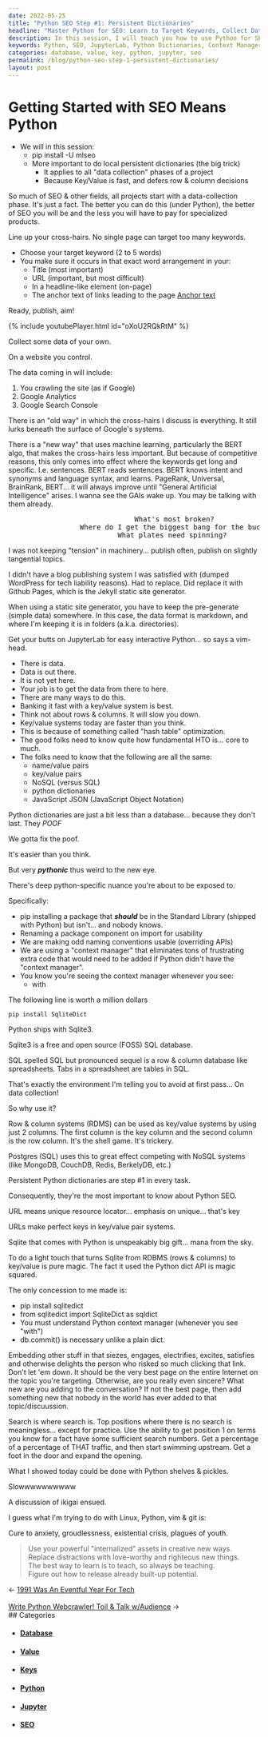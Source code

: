 ```yaml
---
date: 2022-05-25
title: "Python SEO Step #1: Persistent Dictionaries"
headline: "Master Python for SEO: Learn to Target Keywords, Collect Data, and Use Machine Learning Algorithms"
description: In this session, I will teach you how to use Python for SEO, including how to target keywords, collect data, and use machine learning algorithms. We will use JupyterLab, Python dictionaries, and a context manager to eliminate extra code. I will also discuss SqliteDict, a free and open source SQL database, as a key/value system. Learn how to use URLs as keys in key/value pair systems.
keywords: Python, SEO, JupyterLab, Python Dictionaries, Context Manager, SqliteDict, SQL Database, NoSQL, Key/Value Pair Systems, URLs, Keys, Value, Rows, Columns, Machine Learning Algorithms, Target Keywords, Collect Data
categories: database, value, key, python, jupyter, seo
permalink: /blog/python-seo-step-1-persistent-dictionaries/
layout: post
---
```



# Getting Started with SEO Means Python

- We will in this session:
  - pip install -U mlseo
  - More important to do local persistent dictionaries (the big trick)
    - It applies to all "data collection" phases of a project
    - Because Key/Value is fast, and defers row & column decisions

So much of SEO & other fields, all projects start with a data-collection phase.
It's just a fact. The better you can do this (under Python), the better of SEO
you will be and the less you will have to pay for specialized products.

Line up your cross-hairs. No single page can target too many keywords.

- Choose your target keyword (2 to 5 words)
- You make sure it occurs in that exact word arrangement in your:
  - Title (most important)
  - URL (important, but most difficult)
  - In a headline-like element (on-page)
  - The anchor text of links leading to the page <a href="">Anchor text</a>

Ready, publish, aim!

{% include youtubePlayer.html id="oXoU2RQkRtM" %}

Collect some data of your own.

On a website you control.

The data coming in will include:

1. You crawling the site (as if Google)
2. Google Analytics
3. Google Search Console

There is an "old way" in which the cross-hairs I discuss is everything. It
still lurks beneath the surface of Google's systems.

There is a "new way" that uses machine learning, particularly the BERT algo,
that makes the cross-hairs less important. But because of competitive reasons,
this only comes into effect where the keywords get long and specific. I.e.
sentences. BERT reads sentences. BERT knows intent and synonyms and language
syntax, and learns. PageRank, Universal, BrainRank, BERT... it will always
improve until "General Artificial Intelligence" arises. I wanna see the GAIs
wake up. You may be talking with them already.

<pre>
                              What's most broken?
                 Where do I get the biggest bang for the buck?
                          What plates need spinning?</pre>

I was not keeping "tension" in machinery... publish often, publish on slightly
tangential topics.

I didn't have a blog publishing system I was satisfied with (dumped WordPress
for tech liability reasons). Had to replace. Did replace it with Github Pages,
which is the Jekyll static site generator.

When using a static site generator, you have to keep the pre-generate (simple
data) somewhere. In this case, the data format is markdown, and where I'm
keeping it is in folders (a.k.a. directories).

Get your butts on JupyterLab for easy interactive Python... so says a vim-head.

- There is data.
- Data is out there.
- It is not yet here.
- Your job is to get the data from there to here.
- There are many ways to do this.
- Banking it fast with a key/value system is best.
- Think not about rows & columns. It will slow you down.
- Key/value systems today are faster than you think.
- This is because of something called "hash table" optimization.
- The good folks need to know quite how fundamental HTO is... core to much.
- The folks need to know that the following are all the same:
  - name/value pairs
  - key/value pairs
  - NoSQL (versus SQL)
  - python dictionaries
  - JavaScript JSON (JavaScript Object Notation)

Python dictionaries are just a bit less than a database... because they don't
last. They *POOF*

We gotta fix the poof.

It's easier than you think.

But very ***pythonic*** thus weird to the new eye.

There's deep python-specific nuance you're about to be exposed to.

Specifically:

- pip installing a package that ***should*** be in the Standard Library
  (shipped with Python) but isn't... and nobody knows.
- Renaming a package component on import for usability
- We are making odd naming conventions usable (overriding APIs)
- We are using a "context manager" that eliminates tons of frustrating extra
  code that would need to be added if Python didn't have the "context manager".
- You know you're seeing the context manager whenever you see:
  - with

The following line is worth a million dollars

    pip install SqliteDict

Python ships with Sqlite3.

Sqlite3 is a free and open source (FOSS) SQL database.

SQL spelled SQL but pronounced sequel is a row & column database like
spreadsheets. Tabs in a spreadsheet are tables in SQL.

That's exactly the environment I'm telling you to avoid at first pass... On
data collection!

So why use it?

Row & column systems (RDMS) can be used as key/value systems by using just 2
columns. The first column is the key column and the second column is the row
column. It's the shell game. It's trickery.

Postgres (SQL) uses this to great effect competing with NoSQL systems (like
MongoDB, CouchDB, Redis, BerkelyDB, etc.)

Persistent Python dictionaries are step #1 in every task.

Consequently, they're the most important to know about Python SEO.

URL means unique resource locator... emphasis on unique... that's key

URLs make perfect keys in key/value pair systems.

Sqlite that comes with Python is unspeakably big gift... mana from the sky.

To do a light touch that turns Sqlite from RDBMS (rows & columns) to key/value
is pure magic. The fact it used the Python dict API is magic squared.

The only concession to me made is:

- pip install sqlitedict
- from sqlitedict import SqliteDict as sqldict
- You must understand Python context manager (whenever you see "with")
- db.commit() is necessary unlike a plain dict.

Embedding other stuff in that siezes, engages, electrifies, excites, satisfies
and otherwise delights the person who risked so much clicking that link. Don't
let 'em down. It should be the very best page on the entire Internet on the
topic you're targeting. Otherwise, are you really even sincere? What new are
you adding to the conversation? If not the best page, then add something new
that nobody in the world has ever added to that topic/discuussion.

Search is where search is.  Top positions where there is no search is
meaningless... except for practice.  Use the ability to get position 1 on terms
you know for a fact have some sufficient search numbers. Get a percentage of a
percentage of THAT traffic, and then start swimming upstream. Get a foot in the
door and expand the opening.

What I showed today could be done with Python shelves & pickles.

Slowwwwwwwwww

A discussion of ikigai ensued.

I guess what I'm trying to do with Linux, Python, vim & git is:

Cure to anxiety, groudlessness, existential crisis, plagues of youth.

> Use your powerful "internalized" assets in creative new ways.<br />
> Replace distractions with love-worthy and righteous new things.<br />
> The best way to learn is to teach, so always be teaching.<br />
> Figure out how to release already built-up potential.<br />


<div class="arrow-links"><div class="post-nav-prev"><span class="arrow">&larr;&nbsp;</span><a href="/blog/1991-was-an-eventful-year-for-tech/">1991 Was An Eventful Year For Tech</a></div> &nbsp; <div class="post-nav-next"><a href="/blog/write-python-webcrawler-toil-talk-w-audience/">Write Python Webcrawler! Toil & Talk w/Audience</a><span class="arrow">&nbsp;&rarr;</span></div></div>
## Categories

<ul>
<li><h4><a href='/database/'>Database</a></h4></li>
<li><h4><a href='/value/'>Value</a></h4></li>
<li><h4><a href='/key/'>Keys</a></h4></li>
<li><h4><a href='/python/'>Python</a></h4></li>
<li><h4><a href='/jupyter/'>Jupyter</a></h4></li>
<li><h4><a href='/seo/'>SEO</a></h4></li></ul>